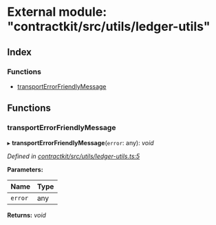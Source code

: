 # External module: "contractkit/src/utils/ledger-utils"

## Index

### Functions

* [transportErrorFriendlyMessage](_contractkit_src_utils_ledger_utils_.md#transporterrorfriendlymessage)

## Functions

###  transportErrorFriendlyMessage

▸ **transportErrorFriendlyMessage**(`error`: any): *void*

*Defined in [contractkit/src/utils/ledger-utils.ts:5](https://github.com/celo-org/celo-monorepo/blob/master/packages/contractkit/src/utils/ledger-utils.ts#L5)*

**Parameters:**

Name | Type |
------ | ------ |
`error` | any |

**Returns:** *void*
